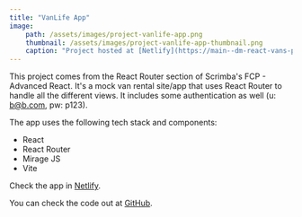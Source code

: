 ```yaml
---
title: "VanLife App"
image:
    path: /assets/images/project-vanlife-app.png
    thumbnail: /assets/images/project-vanlife-app-thumbnail.png
    caption: "Project hosted at [Netlify](https://main--dm-react-vans-page.netlify.app/)"
---
```

This project comes from the React Router section of Scrimba's FCP - Advanced React. It's a mock van rental site/app that uses React Router to handle all the different views. It includes some authentication as well (u: <b@b.com>, pw: p123).

The app uses the following tech stack and components:

* React
* React Router
* Mirage JS
* Vite

Check the app in [Netlify](https://main--dm-react-vans-page.netlify.app/).

You can check the code out at [GitHub](https://github.com/davymartinez/react-vans-page).
